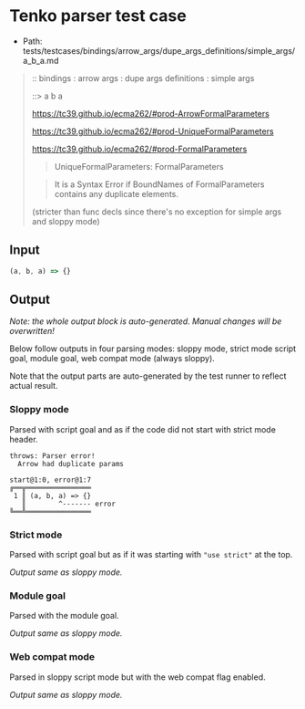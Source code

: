 # Tenko parser test case

- Path: tests/testcases/bindings/arrow_args/dupe_args_definitions/simple_args/a_b_a.md

> :: bindings : arrow args : dupe args definitions : simple args
>
> ::> a b a
> 
> https://tc39.github.io/ecma262/#prod-ArrowFormalParameters
> 
> https://tc39.github.io/ecma262/#prod-UniqueFormalParameters
> 
> https://tc39.github.io/ecma262/#prod-FormalParameters
> 
> > UniqueFormalParameters: FormalParameters
> 
> >   It is a Syntax Error if BoundNames of FormalParameters contains any duplicate elements.
> 
> (stricter than func decls since there's no exception for simple args and sloppy mode)


## Input


`````js
(a, b, a) => {}
`````

## Output

_Note: the whole output block is auto-generated. Manual changes will be overwritten!_

Below follow outputs in four parsing modes: sloppy mode, strict mode script goal, module goal, web compat mode (always sloppy).

Note that the output parts are auto-generated by the test runner to reflect actual result.

### Sloppy mode

Parsed with script goal and as if the code did not start with strict mode header.

`````
throws: Parser error!
  Arrow had duplicate params

start@1:0, error@1:7
╔══╦════════════════
 1 ║ (a, b, a) => {}
   ║        ^------- error
╚══╩════════════════

`````

### Strict mode

Parsed with script goal but as if it was starting with `"use strict"` at the top.

_Output same as sloppy mode._

### Module goal

Parsed with the module goal.

_Output same as sloppy mode._

### Web compat mode

Parsed in sloppy script mode but with the web compat flag enabled.

_Output same as sloppy mode._
